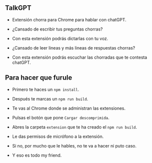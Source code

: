 ## TalkGPT

- Extensión chorra para Chrome para hablar con chatGPT.

- ¿Cansado de escribir tus preguntas chorras?

- Con esta extensión podrás dictarlas con tu voz.

- ¿Cansado de leer lineas y más lineas de respuestas chorras?

- Con esta extensión podrás escuchar las chorradas que te contesta chatGPT.

## Para hacer que furule

- Primero te haces un `npm install`.

- Después te marcas un `npm run build`.

- Te vas al Chrome donde se administran las extensiones.

- Pulsas el botón que pone `Cargar descomprimida`.

- Abres la carpeta `extension` que te ha creado el `npm run build`.

- Le das permisos de micrófono a la extensión.

- Si no, por mucho que le hables, no te va a hacer ni puto caso.

- Y eso es todo my friend.
